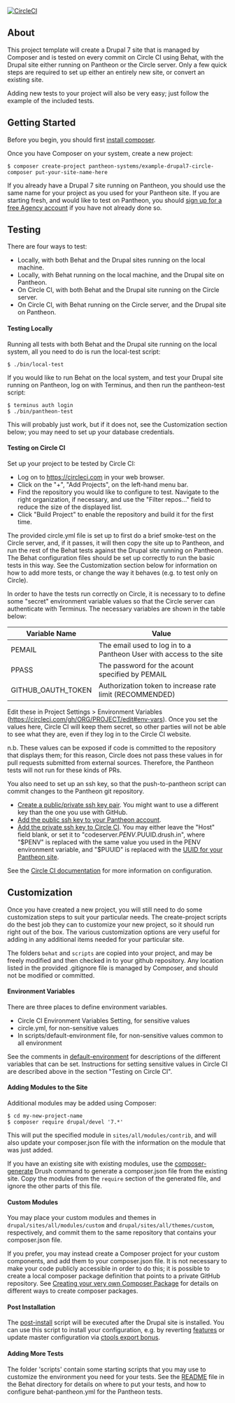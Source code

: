 [![CircleCI](https://circleci.com/gh/pantheon-systems/example-drupal7-circle-composer/tree/master.svg?style=svg)](https://circleci.com/gh/pantheon-systems/example-drupal7-circle-composer/tree/master)

## About

This project template will create a Drupal 7 site that is managed by Composer and is tested on every commit on Circle CI using Behat, with the Drupal site either running on Pantheon or the Circle server.  Only a few quick steps are required to set up either an entirely new site, or convert an existing site.

Adding new tests to your project will also be very easy; just follow the example of the included tests.

## Getting Started

Before you begin, you should first [install composer](https://getcomposer.org/doc/00-intro.md#installation-linux-unix-osx).

Once you have Composer on your system, create a new project:
```
$ composer create-project pantheon-systems/example-drupal7-circle-composer put-your-site-name-here
```
If you already have a Drupal 7 site running on Pantheon, you should use the same name for your project as you used for your Pantheon site. If you are starting fresh, and would like to test on Pantheon, you should [sign up for a free Agency account](https://pantheon.io/agencies/pantheon-for-agencies) if you have not already done so.

## Testing

There are four ways to test:

- Locally, with both Behat and the Drupal sites running on the local machine.
- Locally, with Behat running on the local machine, and the Drupal site on Pantheon.
- On Circle CI, with both Behat and the Drupal site running on the Circle server.
- On Circle CI, with Behat running on the Circle server, and the Drupal site on Pantheon.

#### Testing Locally

Running all tests with both Behat and the Drupal site running on the local system, all you need to do is run the local-test script:
```
$ ./bin/local-test
```
If you would like to run Behat on the local system, and test your Drupal site running on Pantheon, log on with Terminus, and then run the pantheon-test script:
```
$ terminus auth login
$ ./bin/pantheon-test
```
This will probably just work, but if it does not, see the Customization section below; you may need to set up your database credentials.

#### Testing on Circle CI
 
Set up your project to be tested by Circle CI:
 
* Log on to https://circleci.com in your web browser.
* Click on the "+", "Add Projects", on the left-hand menu bar.
* Find the repository you would like to configure to test.  Navigate to the right organization, if necessary, and use the "Filter repos..." field to reduce the size of the displayed list.
* Click "Build Project" to enable the repository and build it for the first time.

The provided circle.yml file is set up to first do a brief smoke-test on the Circle server, and, if it passes, it will then copy the site up to Pantheon, and run the rest of the Behat tests against the Drupal site running on Pantheon.  The Behat configuration files should be set up correctly to run the basic tests in this way.  See the Customization section below for information on how to add more tests, or change the way it behaves (e.g. to test only on Circle).

In order to have the tests run correctly on Circle, it is necessary to to define some "secret" environment variable values so that the Circle server can authenticate with Terminus.  The necessary variables are shown in the table below:
 
Variable Name      | Value
------------------ | --------------------------------------------
PEMAIL             | The email used to log in to a Pantheon User with access to the site
PPASS              | The password for the acount specified by PEMAIL
GITHUB_OAUTH_TOKEN | Authorization token to increase rate limit (RECOMMENDED)

Edit these in Project Settings > Environment Variables (https://circleci.com/gh/ORG/PROJECT/edit#env-vars). Once you set the values here, Circle CI will keep them secret, so other parties will not be able to see what they are, even if they log in to the Circle CI website.

n.b. These values can be exposed if code is committed to the repository that displays them; for this reason, Circle does not pass these values in for pull requests submitted from external sources. Therefore, the Pantheon tests will not run for these kinds of PRs.

You also need to set up an ssh key, so that the push-to-pantheon script can commit changes to the Pantheon git repository.
 
* [Create a public/private ssh key pair](https://help.github.com/articles/generating-ssh-keys/). You might want to use a different key than the one you use with GitHub.
* [Add the public ssh key to your Pantheon account](https://pantheon.io/docs/articles/users/loading-ssh-keys/).
* [Add the private ssh key to Circle CI](https://circleci.com/docs/permissions-and-access-during-deployment). You may either leave the "Host" field blank, or set it to "codeserver.$PENV.$PUUID.drush.in", where "$PENV" is replaced with the same value you used in the PENV environment variable, and "$PUUID" is replaced with the [UUID for your Pantheon site](https://pantheon.io/docs/articles/sites/).

See the [Circle CI documentation](https://circleci.com/docs/getting-started) for more information on configuration.

## Customization

Once you have created a new project, you will still need to do some customization steps to suit your  particular needs.  The create-project scripts do the best job they can to customize your new project, so it should run right out of the box.  The various customization options are very useful for adding in any additional items needed for your particular site.

The folders `behat` and `scripts` are copied into your project, and may be freely modified and then checked in to your github repository.  Any location listed in the provided .gitignore file is managed by Composer, and should not be modified or committed.

#### Environment Variables

There are three places to define environment variables.

- Circle CI Environment Variables Setting, for sensitive values
- circle.yml, for non-sensitive values
- In scripts/default-environment file, for non-sensitive values common to all environment

See the comments in [default-environment](scripts/default-environment) for descriptions of the different variables that can be set. Instructions for setting sensitive values in Circle CI are described above in the section "Testing on Circle CI".

#### Adding Modules to the Site

Additional modules may be added using Composer:
```
$ cd my-new-project-name
$ composer require drupal/devel '7.*'
```
This will put the specified module in `sites/all/modules/contrib`, and will also update your composer.json file with the information on the module that was just added.

If you have an existing site with existing modules, use the [composer-generate](https://www.drupal.org/project/composer_generate) Drush command to generate a composer.json file from the existing site. Copy the modules from the `require` section of the generated file, and ignore the other parts of this file.

#### Custom Modules

You may place your custom modules and themes in `drupal/sites/all/modules/custom` and `drupal/sites/all/themes/custom`, respectively, and commit them to the same repository that contains your composer.json file.

If you prefer, you may instead create a Composer project for your custom components, and add them to your composer.json file.  It is not necessary to make your code publicly accessible in order to do this; it is possible to create a local composer package definition that points to a private GitHub repository. See [Creating your very own Composer Package](https://knpuniversity.com/screencast/question-answer-day/create-composer-package) for details on different ways to create composer packages.

#### Post Installation

The [post-install](scripts/post-install) script will be executed after the Drupal site is installed. You can use this script to install your configuration, e.g. by reverting [features](https://www.drupal.org/project/features) or update master configuration via [ctools export bonus](https://www.drupal.org/project/drush_ctex_bonus).

#### Adding More Tests

The folder 'scripts' contain some starting scripts that you may use to customize the environment you need for your tests. See the [README](behat/README.md) file in the Behat directory for details on where to put your tests, and how to configure behat-pantheon.yml for the Pantheon tests.




